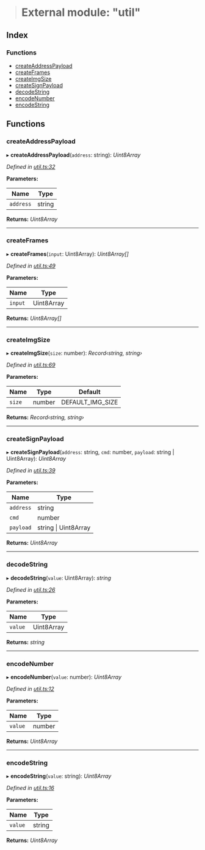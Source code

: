 > # External module: "util"

## Index

### Functions

* [createAddressPayload](_util_.md#createaddresspayload)
* [createFrames](_util_.md#createframes)
* [createImgSize](_util_.md#createimgsize)
* [createSignPayload](_util_.md#createsignpayload)
* [decodeString](_util_.md#decodestring)
* [encodeNumber](_util_.md#encodenumber)
* [encodeString](_util_.md#encodestring)

## Functions

###  createAddressPayload

▸ **createAddressPayload**(`address`: string): *Uint8Array*

*Defined in [util.ts:32](https://github.com/polkadot-js/ui/blob/2c1dadc/packages/react-qr/src/util.ts#L32)*

**Parameters:**

Name | Type |
------ | ------ |
`address` | string |

**Returns:** *Uint8Array*

___

###  createFrames

▸ **createFrames**(`input`: Uint8Array): *Uint8Array[]*

*Defined in [util.ts:49](https://github.com/polkadot-js/ui/blob/2c1dadc/packages/react-qr/src/util.ts#L49)*

**Parameters:**

Name | Type |
------ | ------ |
`input` | Uint8Array |

**Returns:** *Uint8Array[]*

___

###  createImgSize

▸ **createImgSize**(`size`: number): *Record‹string, string›*

*Defined in [util.ts:69](https://github.com/polkadot-js/ui/blob/2c1dadc/packages/react-qr/src/util.ts#L69)*

**Parameters:**

Name | Type | Default |
------ | ------ | ------ |
`size` | number |  DEFAULT_IMG_SIZE |

**Returns:** *Record‹string, string›*

___

###  createSignPayload

▸ **createSignPayload**(`address`: string, `cmd`: number, `payload`: string | Uint8Array): *Uint8Array*

*Defined in [util.ts:39](https://github.com/polkadot-js/ui/blob/2c1dadc/packages/react-qr/src/util.ts#L39)*

**Parameters:**

Name | Type |
------ | ------ |
`address` | string |
`cmd` | number |
`payload` | string \| Uint8Array |

**Returns:** *Uint8Array*

___

###  decodeString

▸ **decodeString**(`value`: Uint8Array): *string*

*Defined in [util.ts:26](https://github.com/polkadot-js/ui/blob/2c1dadc/packages/react-qr/src/util.ts#L26)*

**Parameters:**

Name | Type |
------ | ------ |
`value` | Uint8Array |

**Returns:** *string*

___

###  encodeNumber

▸ **encodeNumber**(`value`: number): *Uint8Array*

*Defined in [util.ts:12](https://github.com/polkadot-js/ui/blob/2c1dadc/packages/react-qr/src/util.ts#L12)*

**Parameters:**

Name | Type |
------ | ------ |
`value` | number |

**Returns:** *Uint8Array*

___

###  encodeString

▸ **encodeString**(`value`: string): *Uint8Array*

*Defined in [util.ts:16](https://github.com/polkadot-js/ui/blob/2c1dadc/packages/react-qr/src/util.ts#L16)*

**Parameters:**

Name | Type |
------ | ------ |
`value` | string |

**Returns:** *Uint8Array*